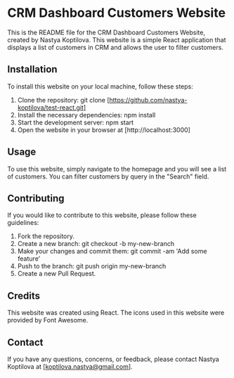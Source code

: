 # CRM Dashboard Customers Website

This is the README file for the CRM Dashboard Customers Website, created by Nastya Koptilova. This website is a simple React application that displays a list of customers in CRM and allows the user to filter customers.

## Installation

To install this website on your local machine, follow these steps:

1. Clone the repository: git clone [https://github.com/nastya-koptilova/test-react.git]
2. Install the necessary dependencies: npm install
3. Start the development server: npm start
4. Open the website in your browser at [http://localhost:3000]

## Usage

To use this website, simply navigate to the homepage and you will see a list of customers. You can filter customers by query in the "Search" field.

## Contributing

If you would like to contribute to this website, please follow these guidelines:

1. Fork the repository.
2. Create a new branch: git checkout -b my-new-branch
3. Make your changes and commit them: git commit -am 'Add some feature'
4. Push to the branch: git push origin my-new-branch
5. Create a new Pull Request.

## Credits

This website was created using React. The icons used in this website were provided by Font Awesome.

## Contact

If you have any questions, concerns, or feedback, please contact Nastya Koptilova at [koptilova.nastya@gmail.com].